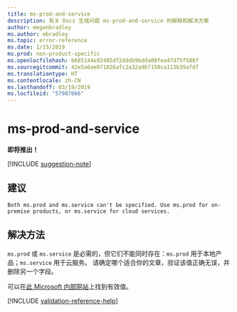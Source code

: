 ```yaml
---
title: ms-prod-and-service
description: 有关 Docs 生成问题 ms-prod-and-service 的解释和解决方案
author: meganbradley
ms.author: mbradley
ms.topic: error-reference
ms.date: 1/15/2019
ms.prod: non-product-specific
ms.openlocfilehash: b685144e92485df2dddb9bdda09fea47d75f588f
ms.sourcegitcommit: 42e5a6ae071826afc2a32a9b7150ca113b39afdf
ms.translationtype: HT
ms.contentlocale: zh-CN
ms.lasthandoff: 03/19/2019
ms.locfileid: "57987666"
---
```

# <a name="ms-prod-and-service"></a>ms-prod-and-service

**即将推出！**

[!INCLUDE [suggestion-note](includes/suggestion-note.md)]

## <a name="suggestion"></a>建议

`Both ms.prod and ms.service can't be specified. Use ms.prod for on-premise products, or ms.service for cloud services.`

## <a name="resolution"></a>解决方法

`ms.prod` 或 `ms.service` 是必需的，但它们不能同时存在：`ms.prod` 用于本地产品；`ms.service` 用于云服务。 请确定哪个适合你的文章，验证该值正确无误，并删除另一个字段。

可以在[此 Microsoft 内部网站](https://docsmetadatatool.azurewebsites.net/allowlists)上找到有效值。

<!--make sure to add this file to your includes folder and verify the path-->
[!INCLUDE [validation-reference-help](includes/validation-reference-help.md)]
